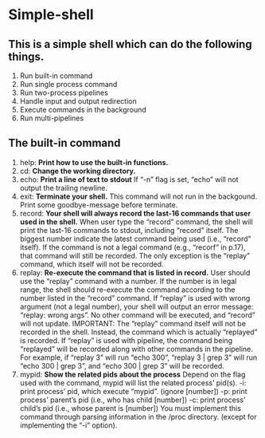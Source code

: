 # Simple-shell
## This is a simple shell which can do the following things.
1. Run built-in command
2. Run single process command
3. Run two-process pipelines
4. Handle input and output redirection
5. Execute commands in the background
6. Run multi-pipelines

## The built-in command
1. help: **Print how to use the built-in functions.**
2. cd: **Change the working directory.**
3. echo: **Print a line of text to stdout** If “-n” flag is set, “echo” will not output the trailing newline.
4. exit: **Terminate your shell.** This command will not run in the backgound. Print some goodbye-message before terminate.
5. record: **Your shell will always record the last-16 commands that user used in the shell.** When user type the “record” command, the shell will print the last-16 commands to stdout, including “record” itself. The biggest number indicate the latest command being used (i.e., “record” itself). If the command is not a legal command (e.g., “recorf” in p.17), that command will still be recorded. The only exception is the “replay” command, which itself will not be recorded.
6. replay: **Re-execute the command that is listed in record.** User should use the “replay” command with a number. If the number is in legal range, the shell should re-execute the command according to the number listed in the “record” command. If “replay” is used with wrong argument (not a legal number), your shell will output an error message: “replay: wrong args”. No other command will be executed, and “record” will not update. IMPORTANT: The “replay” command itself will not be recorded in the shell. Instead, the command which is actually “replayed” is recorded. If “replay” is used with pipeline, the command being “replayed” will be recorded along with other commands in the pipeline. For example, if “replay 3” will run “echo 300”, “replay 3 | grep 3” will run “echo 300 | grep 3”, and “echo 300 | grep 3” will be recorded. 
7. mypid: **Show the related pids about the process** Depend on the flag used with the command, mypid will list the related process’ pid(s). -i: print process’ pid, which execute “mypid”. (ignore [number]) -p: print process’ parent’s pid (i.e., who has child [number]) -c: print process’ child’s pid (i.e., whose parent is [number]) You must implement this command through parsing information in the /proc directory. (except for implementing the “-i” option).

